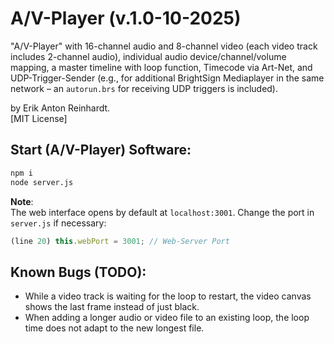 # A/V-Player (v.1.0-10-2025)

"A/V-Player" with 16-channel audio and 8-channel video (each video track includes 2-channel audio), individual audio device/channel/volume mapping, a master timeline with loop function, Timecode via Art-Net, and UDP-Trigger-Sender (e.g., for additional BrightSign Mediaplayer in the same network – an `autorun.brs` for receiving UDP triggers is included).

by Erik Anton Reinhardt.<br>
[MIT License]

## Start (A/V-Player) Software:

```bash
npm i
node server.js
```

**Note**: <br> 
The web interface opens by default at `localhost:3001`. Change the port in `server.js` if necessary:
```js
(line 20) this.webPort = 3001; // Web-Server Port
```

## Known Bugs (TODO):

- While a video track is waiting for the loop to restart, the video canvas shows the last frame instead of just black.
- When adding a longer audio or video file to an existing loop, the loop time does not adapt to the new longest file.
